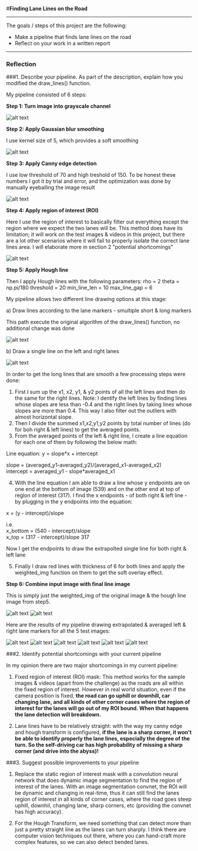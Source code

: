 #**Finding Lane Lines on the Road** 

---

The goals / steps of this project are the following:
* Make a pipeline that finds lane lines on the road
* Reflect on your work in a written report


[//]: # (Image References)

[image1]: ./examples/grayscale.jpg "Grayscale"
[pipeline1]: ./pipeline_images/step1_gray.jpg "Grayscale pipeline"
[pipeline2]: ./pipeline_images/step2_gaussian.jpg "Gaussian pipeline"
[pipeline3]: ./pipeline_images/step3_canny.jpg "Canny pipeline"
[pipeline4]: ./pipeline_images/step4_roi.jpg "ROI pipeline"
[pipeline5a]: ./pipeline_images/step5a_hough_original.jpg "Hough original pipeline"
[pipeline5b]: ./pipeline_images/step5b_hough_straight_lines.jpg "Hough straight lines pipeline"
[pipeline6a]: ./pipeline_images/step6a_combined.jpg "Combined a pipeline"
[pipeline6b]: ./pipeline_images/step6b_combined.jpg "Combined b pipeline"
[annotated0]: ./anotated_images/annotated0.jpg "annotated"
[annotated1]: ./anotated_images/annotated1.jpg "annotated"
[annotated2]: ./anotated_images/annotated2.jpg "annotated"
[annotated3]: ./anotated_images/annotated3.jpg "annotated"
[annotated4]: ./anotated_images/annotated4.jpg "annotated"
[annotated5]: ./anotated_images/annotated5.jpg "annotated"
---

### Reflection

###1. Describe your pipeline. As part of the description, explain how you modified the draw_lines() function.

My pipeline consisted of 6 steps:

**Step 1: Turn image into grayscale channel**

![alt text][pipeline1]

**Step 2: Apply Gaussian blur smoothing**

I use kernel size of 5, which provides a soft smoothing

![alt text][pipeline2]

**Step 3: Apply Canny edge detection**

I use low threshold of 70 and high treshold of 150. To be honest these numbers I got it by trial and error, and the optimization was done by manually eyeballing the image result

![alt text][pipeline3]

**Step 4: Apply region of interest (ROI)**

Here I use the region of interest to basically filter out everything except the region where we expect the two lanes will be. This method does have its limitation; it will work on the test images & videos in this project, but there are a lot other scenarios where it will fail to properly isolate the correct lane lines area. I will elaborate more in section 2 "potential shortcomings"

![alt text][pipeline4]

**Step 5: Apply Hough line** 

Then I apply Hough lines with the following parameters:
    rho          = 2
    theta        = np.pi/180
    threshold    = 20
    min_line_len = 10
    max_line_gap = 6
    
My pipeline allows two different line drawing options at this stage:

a) Draw lines according to the lane markers - smultiple short & long markers

This path execute the original algorithm of the draw_lines() function, no additional change was done

![alt text][pipeline5a]

b) Draw a single line on the left and right lanes

![alt text][pipeline5b]

In order to get the long lines that are smooth a few processing steps were done:

1. First I sum up the x1, x2, y1, & y2 points of all the left lines and then do the same for the right lines. Note: I dentify the left lines by finding lines whose slopes are less than -0.4 and the right lines by taking lines whose slopes are more than 0.4. This way I also filter out the outliers with almost horizontal slope.
2. Then I divide the summed x1,x2,y1,y2 points by total number of lines (do for boh right & left lines) to get the averaged points.
3. From the averaged points of the left & right line, I create a line equation for each one of them by following the below math:

  Line equation: 
  y = slope*x + intercept

  slope = (averaged_y1-averaged_y2)/(averaged_x1-averaged_x2)</br>
  intercept = averaged_y1 - slope*averaged_x1

4. With the line equation I am able to draw a line whose y endpoints are on one end at the bottom of image (539) and on the other end at top of region of interest (317). I find the x endpoints - of both right & left line - by plugging in the y endpoints into the equation:

  x = (y - intercept)/slope
  
  i.e.</br>
  x_bottom = (540 - intercept)/slope</br> 
  x_top = (317 - intercept)/slope 317

  Now I get the endpoints to draw the extrapolted single line for both right & left lane

5. Finally I draw red lines with thickness of 6 for both lines and apply the weighted_img function on them to get the soft overlay effect.


**Step 6: Combine input image with final line image**

This is simply just the weighted_img of the original image & the hough line image from step5.


![alt text][pipeline6a] ![alt text][pipeline6b]

Here are the results of my pipeline drawing extrapolated & averaged left & right lane markers for all the 5 test images:

![alt text][annotated0] ![alt text][annotated1] ![alt text][annotated2] ![alt text][annotated3] ![alt text][annotated4] ![alt text][annotated5]

###2. Identify potential shortcomings with your current pipeline

In my opinion there are two major shortcomings in my current pipeline:

1. Fixed region of interest (ROI) mask: This method works for the sample images & videos (apart from the challenge) as the roads are all within the fixed region of interest. However in real world situation, even if the camera position is fixed, **the road can go uphill or downhill, car changing lane, and all kinds of other corner cases where the region of interest for the lanes will go out of my ROI bound. When that happens the lane detection will breakdown.**

2. Lane lines have to be relatively straight: with the way my canny edge and hough transform is configured, **if the lane is a sharp corner, it won't be able to identify properly the lane lines, especially the degree of the turn. So the self-driving car has high probability of missing a sharp corner (and drive into the abyss)!**


###3. Suggest possible improvements to your pipeline

1. Replace the static region of interest mask with a convolution neural network that does dynamic image segmentation to find the region of interest of the lanes. With an image segmentation convnet, the ROI will be dynamic and changing in real-time, thus it can still find the lanes region of interest in all kinds of corner cases, where the road goes steep uphill, downhil, changing lane, sharp corners, etc (providing the convnet has high accuracy).

2. For the Hough Transform, we need something that can detect more than just a pretty straight line as the lanes can turn sharply. I think there are computer vision techniques out there, where you can hand-craft more complex features, so we can also detect bended lanes.


